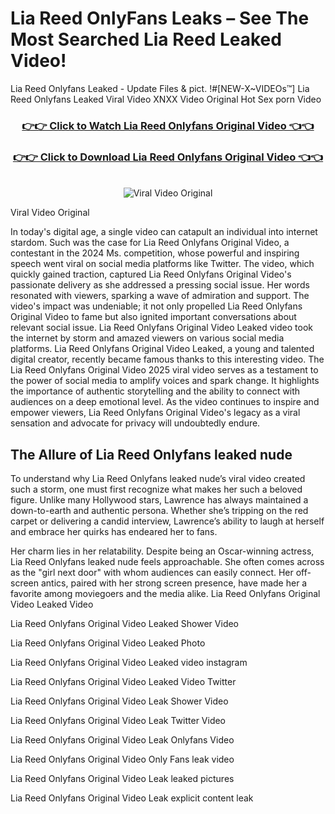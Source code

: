 # Lia Reed OnlyFans Leaks – See The Most Searched Lia Reed Leaked Video!

Lia Reed Onlyfans Leaked - Update Files & pict. !#[NEW-X~VIDEOs™] Lia Reed Onlyfans Leaked Viral Video XNXX Video Original Hot Sex porn Video
<br>
<div align="center">
<h3><a href="https://links2leaks.com?utm_source=liareed&utm_medium=gitlong" rel="nofollow">👉👉 Click to Watch Lia Reed Onlyfans Original Video 👈👈</a></h3>
<h3><a href="https://links2leaks.com?utm_source=liareed&utm_medium=gitlong" rel="nofollow">👉👉 Click to Download Lia Reed Onlyfans Original Video 👈👈</a></h3>
<br>
<a href="https://links2leaks.com?utm_source=liareed&utm_medium=gitlong" rel="nofollow"><img src="https://i.ibb.co/Gkj2r4b/banner.png" alt="Viral Video Original" style="max-width: 100%; display: inline-block;" data-target="animated-image.originalImage"></a>
</div>

Viral Video Original

In today's digital age, a single video can catapult an individual into internet stardom. Such was the case for Lia Reed Onlyfans Original Video, a contestant in the 2024 Ms. competition, whose powerful and inspiring speech went viral on social media platforms like Twitter.
The video, which quickly gained traction, captured Lia Reed Onlyfans Original Video's passionate delivery as she addressed a pressing social issue. Her words resonated with viewers, sparking a wave of admiration and support. The video's impact was undeniable; it not only propelled Lia Reed Onlyfans Original Video to fame but also ignited important conversations about relevant social issue.
Lia Reed Onlyfans Original Video Leaked video took the internet by storm and amazed viewers on various social media platforms. Lia Reed Onlyfans Original Video Leaked, a young and talented digital creator, recently became famous thanks to this interesting video.
The Lia Reed Onlyfans Original Video 2025 viral video serves as a testament to the power of social media to amplify voices and spark change. It highlights the importance of authentic storytelling and the ability to connect with audiences on a deep emotional level. As the video continues to inspire and empower viewers, Lia Reed Onlyfans Original Video's legacy as a viral sensation and advocate for privacy will undoubtedly endure.

<h2>The Allure of Lia Reed Onlyfans leaked nude</h2>


To understand why Lia Reed Onlyfans leaked nude’s viral video created such a storm, one must first recognize what makes her such a beloved figure. Unlike many Hollywood stars, Lawrence has always maintained a down-to-earth and authentic persona. Whether she’s tripping on the red carpet or delivering a candid interview, Lawrence’s ability to laugh at herself and embrace her quirks has endeared her to fans.

Her charm lies in her relatability. Despite being an Oscar-winning actress, Lia Reed Onlyfans leaked nude feels approachable. She often comes across as the "girl next door" with whom audiences can easily connect. Her off-screen antics, paired with her strong screen presence, have made her a favorite among moviegoers and the media alike.
Lia Reed Onlyfans Original Video Leaked Video

Lia Reed Onlyfans Original Video Leaked Shower Video

Lia Reed Onlyfans Original Video Leaked Photo

Lia Reed Onlyfans Original Video Leaked video instagram

Lia Reed Onlyfans Original Video Leaked Video Twitter

Lia Reed Onlyfans Original Video Leak Shower Video

Lia Reed Onlyfans Original Video Leak Twitter Video

Lia Reed Onlyfans Original Video Leak Onlyfans Video

Lia Reed Onlyfans Original Video Only Fans leak video

Lia Reed Onlyfans Original Video Leak leaked pictures

Lia Reed Onlyfans Original Video Leak explicit content leak
